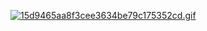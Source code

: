  [![15d9465aa8f3cee3634be79c175352cd.gif](https://i.postimg.cc/W4QL2qfq/15d9465aa8f3cee3634be79c175352cd.gif)](https://postimg.cc/mcN6jk4T)
        
